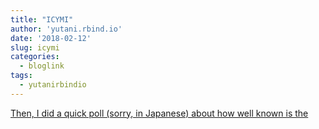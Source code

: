 ```yaml
---
title: "ICYMI"
author: 'yutani.rbind.io'
date: '2018-02-12'
slug: icymi
categories:
  - bloglink
tags:
  - yutanirbindio
---
```


[Then, I did a quick poll (sorry, in Japanese) about how well known is the<i class="fas fa-external-link-alt"></i>](https://yutani.rbind.io/post/2018-02-12-rtweet-auth/)

